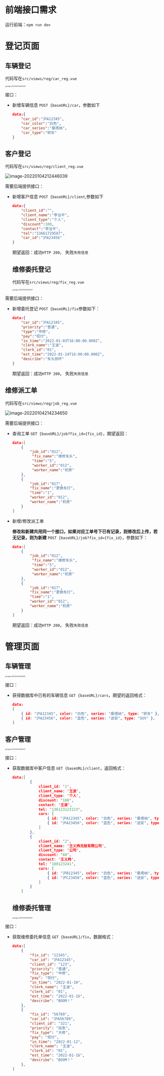 # 前端接口需求
运行前端：`npm run dev`

# 登记页面

## 车辆登记
代码写在`src/views/reg/car_reg.vue`

<img src="README.assets/image-20220120142842930.png" alt="image-20220120142842930" style="zoom: 33%;" />

接口：

- 新增车辆信息
  `POST {baseURL}/car`，参数如下

  ```json
  data:{
      "car_id":"沪A12345",
      "car_color":"白色",
      "car_series":"桑塔纳",
      "car_type":"轿车"
  }
  ```

## 客户登记

代码写在`src/views/reg/client_reg.vue`

![image-20220104212446039](README.assets/image-20220104212446039-16413026873532.png)

需要后端提供接口：

- 新增客户信息
  `POST {baseURL}/client`,参数如下

  ```json
  data:{
      "client_id":"",
      "client_name":"李治平",
      "client_type":"个人",
      "discount":100,
      "contact":"李治平",
      "tel":"13661729587",
      "car_id":"沪A23456"
  }
  ```

  期望返回：成功`HTTP 200`， 失败`失败信息`

  ## 维修委托登记

  代码写在`src/views/reg/fix_reg.vue`

  <img src="README.assets/image-20220104213523347-16413033251163.png" alt="image-20220104213523347" style="zoom:33%;" />

需要后端提供接口：

- 新增委托登记
  `POST {baseURL}/fix`参数如下：

  ```json
  data:{
      "car_id":"沪A12345",
      "priority":"普通",
      "type":"中修",
      "pay":"现付",
      "in_time":"2022-01-03T16:00:00.000Z",
      "clerk_name":"王波",
      "clerk_id":"01",
      "est_time":"2022-01-24T16:00:00.000Z",
      "describe":"车头损坏"
  }
  ```

  期望返回：成功`HTTP 200`， 失败`失败信息`

## 维修派工单

代码写在`src/views/reg/job_reg.vue`

![image-20220104214234650](README.assets/image-20220104214234650.png)



需要后端提供接口：

- 查询工单
  `GET {baseURL}/job?fix_id={fix_id}`，期望返回：

  ```json
  data:[
      {
          "job_id":"012",
           "fix_name":"维修车头",
           "time":"5",
           "worker_id":"012",
           "worker_name":"机修"
      },
      {
          "job_id":"017",
          "fix_name":"更换车灯",
          "time":"1",
          "worker_id":"012",
          "worker_name":"机修"
      }
  ]
  ```

- 新增/修改派工单
  
  **修改和新建共用同一个接口，如果对应工单号下已有记录，则修改后上传，若无记录，则为新建**
  `POST {baseURL}/job?fix_id={fix_id}`，参数如下：
  
  ```json
  data:[
      {
          "job_id":"012",
           "fix_name":"维修车头",
           "time":"5",
           "worker_id":"012",
           "worker_name":"机修"
      },
      {
          "job_id":"017",
          "fix_name":"更换车灯",
          "time":"1",
          "worker_id":"012",
          "worker_name":"机修"
      }
  ]
  ```
  
  期望返回：成功`HTTP 200`， 失败`失败信息`

# 管理页面

## 车辆管理

<img src="README.assets/image-20220120143823901.png" alt="image-20220120143823901" style="zoom:33%;" />

接口：

- 获得数据库中已有的车辆信息
  `GET {baseURL}/cars`，期望的返回格式：
  
  ```json
  data:
  [
      { id: "沪A12345", color: "白色", series: "桑塔纳", type: "轿车" },
      { id: "沪A23456", color: "蓝色", series: "途安", type: "SUV" },
  ]
  ```

## 客户管理

<img src="README.assets/image-20220120143855301.png" alt="image-20220120143855301" style="zoom:33%;" />

接口：

- 获取数据库中客户信息
  `GET {baseURL}/client`，返回格式：

  ```json
  data:[
          {
              client_id: '1',
              client_name: '王波',
              client_type: '个人',
              discount: '100',
              contact: '王波',
              tel: '136123123123',
              cars: [
                  { id: "沪A12345", color: "白色", series: "桑塔纳", type: "轿车" },
                  { id: "沪A23456", color: "蓝色", series: "途安", type: "SUV" },
              ]
          },
          {
              client_id: '2',
              client_name: '王义炜无敌有限公司',
              client_type: '公司',
              discount: '88',
              contact: '王义炜',
              tel: '180123241',
              cars: [
                  { id: "沪B12345", color: "白色", series: "桑塔纳", type: "轿车" },
                  { id: "沪C23456", color: "蓝色", series: "途安", type: "SUV" },
              ]
          }
      ]
  ```

  ## 维修委托管理

  <img src="README.assets/image-20220120153449167.png" alt="image-20220120153449167" style="zoom:33%;" />

接口：

- 获取维修委托单信息
  `GET {baseURL}/fix`，数据格式：

  ```json
  data:[
      {
          "fix_id": "12345",
          "car_id": "沪A12345",
          "client_id": "123",
          "priority": "普通",
          "fix_type": "中修",
          "pay": "现付",
          "in_time": "2022-01-10",
          "clerk_name": "王波",
          "clerk_id": "01",
          "est_time": "2022-01-16",
          "describe": "BOOM！"
      },
      {
          "fix_id": "56789",
          "car_id": "沪A56789",
          "client_id": "321",
          "priority": "加急",
          "fix_type": "大修",
          "pay": "现付",
          "in_time": "2022-01-12",
          "clerk_name": "王波",
          "clerk_id": "01",
          "est_time": "2022-01-16",
          "describe": "BOOM！"
      },
  ]
  ```

  
